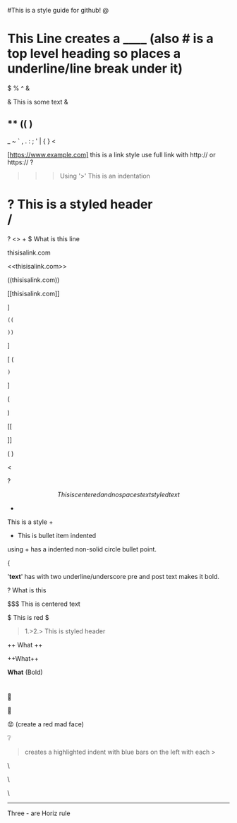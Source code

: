 #This is a style guide for github!
@

# This Line creates a ____  (also # is a top level heading so places a underline/line break under it) 

$
%
^
&

&
This is some text
& 

**
((
)
-
_
~
`
,
.
:
;
'
|
{
}
<

[https://www.example.com]  this is a link style use full link with http:// or https:// ?

>   

>>> Using '>' This is an indentation

? This is a styled header 
\
/
=
?
<>
+
$ What is this line

thisisalink.com

<<thisisalink.com>>

((thisisalink.com))

[[thisisalink.com]]

]

    ((

    ))
]

[
    (

    )
]

(
    
)



[[


]]


(          ) 

>
<

?  

$$
This is centered and no spaces text styled text
$$

+
This is a style
+

+ This is bullet item indented

using <tab>+ has a indented non-solid circle bullet point.  

{

'__text__' has with two underline/underscore pre and post text makes it bold.


?  What is this



$$$  This is centered text

$
This is red
$

>1.>2.> This is styled header

++ What ++

++What++

__What__ (Bold)

# 

🚫

🚫

😡 (create a red mad face)

❔

> creates a highlighted indent with blue bars on the left with each > 

\\

\\

\

--- 
Three - are Horiz rule